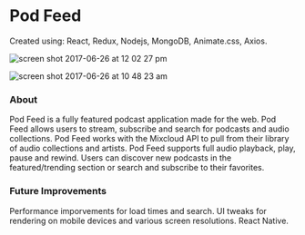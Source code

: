 <h1>Pod Feed</h1>
Created using: React, Redux, Nodejs, MongoDB, Animate.css, Axios.

![screen shot 2017-06-26 at 12 02 27 pm](https://user-images.githubusercontent.com/10752805/27556272-c5bb9db6-5a69-11e7-8d4c-d46307ccf6f3.png)


![screen shot 2017-06-26 at 10 48 23 am](https://user-images.githubusercontent.com/10752805/27555789-fd147f28-5a67-11e7-8792-b10addf21972.png)


<h3>About</h3>
<p>Pod Feed is a fully featured podcast application made for the web. Pod Feed allows users to stream, subscribe and search for podcasts and audio collections. Pod Feed works with the Mixcloud API to pull from their library of audio collections and artists. Pod Feed supports full audio playback, play, pause and rewind. Users can discover new podcasts in the featured/trending section or search and subscribe to their favorites.</p>

<h3>Future Improvements</h3>
<p>Performance imporvements for load times and search. UI tweaks for rendering on mobile devices and various screen resolutions. React Native.</p>





